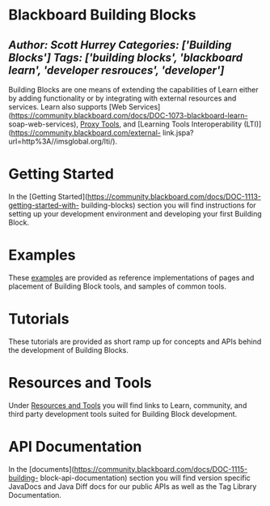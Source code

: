 # Blackboard Building Blocks
*Author: Scott Hurrey*
*Categories: ['Building Blocks']*
*Tags: ['building blocks', 'blackboard learn', 'developer resrouces', 'developer']*
---
Building Blocks are one means of extending the capabilities of Learn either by
adding functionality or by integrating with external resources and services.
Learn also supports [Web
Services](https://community.blackboard.com/docs/DOC-1073-blackboard-learn-
soap-web-services), [Proxy
Tools](https://community.blackboard.com/docs/DOC-1112), and [Learning Tools
Interoperability (LTI)](https://community.blackboard.com/external-
link.jspa?url=http%3A//imsglobal.org/lti/).

# Getting Started

In the [Getting
Started](https://community.blackboard.com/docs/DOC-1113-getting-started-with-
building-blocks) section you will find instructions for setting up your
development environment and developing your first Building Block.

# Examples

These [examples](https://community.blackboard.com/docs/DOC-1121) are provided
as reference implementations of pages and placement of Building Block tools,
and samples of common tools.

# Tutorials

These tutorials are provided as short ramp up for concepts and APIs behind the
development of Building Blocks.

# Resources and Tools

Under [Resources and Tools](https://community.blackboard.com/docs/DOC-1114)
you will find links to Learn, community, and third party development tools
suited for Building Block development.

# API Documentation

In the [documents](https://community.blackboard.com/docs/DOC-1115-building-
block-api-documentation) section you will find version specific JavaDocs and
Java Diff docs for our public APIs as well as the Tag Library Documentation.


